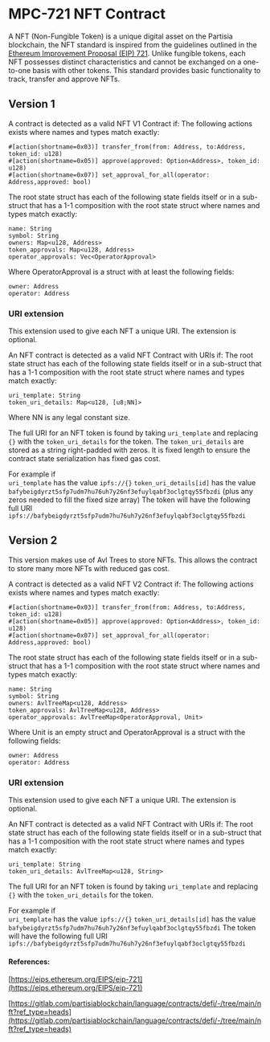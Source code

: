 # MPC-721 NFT Contract

A NFT (Non-Fungible Token) is a unique digital asset on the Partisia blockchain, the NFT standard is inspired from the guidelines outlined in the [Ethereum Improvement Proposal (EIP) 721](https://eips.ethereum.org/EIPS/eip-721). Unlike fungible tokens, each NFT possesses distinct characteristics and cannot be exchanged on a one-to-one basis with other tokens. This standard provides basic functionality to track, transfer and approve NFTs.

## Version 1

A contract is detected as a valid NFT V1 Contract if:
The following actions exists where names and types match exactly:
```
#[action(shortname=0x03)] transfer_from(from: Address, to:Address, token_id: u128)
#[action(shortname=0x05)] approve(approved: Option<Address>, token_id: u128)
#[action(shortname=0x07)] set_approval_for_all(operator: Address,approved: bool)
```
The root state struct has each of the following state fields itself or in a sub-struct that has a 1-1 composition with the root state struct where names and types match exactly:
```
name: String
symbol: String
owners: Map<u128, Address>
token_approvals: Map<u128, Address>
operator_approvals: Vec<OperatorApproval>
```
Where OperatorApproval is a struct with at least the following fields:
```
owner: Address
operator: Address
```

### URI extension
This extension used to give each NFT a unique URI. The extension is optional.

An NFT contract is detected as a valid NFT Contract with URIs if:
The root state struct has each of the following state fields itself or in a sub-struct that has a 1-1 composition with the root state struct where names and types match exactly:
```
uri_template: String
token_uri_details: Map<u128, [u8;NN]>
```
Where NN is any legal constant size.

The full URI for an NFT token is found by taking ```uri_template```  and replacing ```{}``` with the ```token_uri_details``` for the token. The ```token_uri_details``` are stored as a string right-padded with zeros. It is fixed length to ensure the contract state serialization has fixed gas cost.

For example if  
```uri_template``` has the value ```ipfs://{}```
```token_uri_details[id]``` has the value ```bafybeigdyrzt5sfp7udm7hu76uh7y26nf3efuylqabf3oclgtqy55fbzdi```
(plus any zeros needed to fill the fixed size array)
The token will have the following full URI ```ipfs://bafybeigdyrzt5sfp7udm7hu76uh7y26nf3efuylqabf3oclgtqy55fbzdi```

## Version 2

This version makes use of Avl Trees to store NFTs. This allows the contract to store many more NFTs with reduced gas cost.

A contract is detected as a valid NFT V2 Contract if:
The following actions exists where names and types match exactly:
```
#[action(shortname=0x03)] transfer_from(from: Address, to:Address, token_id: u128)
#[action(shortname=0x05)] approve(approved: Option<Address>, token_id: u128)
#[action(shortname=0x07)] set_approval_for_all(operator: Address,approved: bool)
```
The root state struct has each of the following state fields itself or in a sub-struct that has a 1-1 composition with the root state struct where names and types match exactly:
```
name: String
symbol: String
owners: AvlTreeMap<u128, Address>
token_approvals: AvlTreeMap<u128, Address>
operator_approvals: AvlTreeMap<OperatorApproval, Unit>
```
Where Unit is an empty struct and OperatorApproval is a struct with the following fields:
```
owner: Address
operator: Address
```

### URI extension
This extension used to give each NFT a unique URI. The extension is optional.

An NFT contract is detected as a valid NFT Contract with URIs if:
The root state struct has each of the following state fields itself or in a sub-struct that has a 1-1 composition with the root state struct where names and types match exactly:
```
uri_template: String
token_uri_details: AvlTreeMap<u128, String>
```
The full URI for an NFT token is found by taking ```uri_template```  and replacing ```{}``` with the ```token_uri_details``` for the token.

For example if  
```uri_template``` has the value ```ipfs://{}```
```token_uri_details[id]``` has the value ```bafybeigdyrzt5sfp7udm7hu76uh7y26nf3efuylqabf3oclgtqy55fbzdi```
The token will have the following full URI ```ipfs://bafybeigdyrzt5sfp7udm7hu76uh7y26nf3efuylqabf3oclgtqy55fbzdi```


#### References:

[https://eips.ethereum.org/EIPS/eip-721](https://eips.ethereum.org/EIPS/eip-721)

[https://gitlab.com/partisiablockchain/language/contracts/defi/-/tree/main/nft?ref_type=heads](https://gitlab.com/partisiablockchain/language/contracts/defi/-/tree/main/nft?ref_type=heads)
